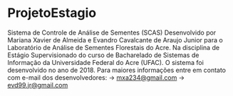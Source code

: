 # ProjetoEstagio

Sistema de Controle de Análise de Sementes (SCAS)
Desenvolvido por Mariana Xavier de Almeida e Evandro Cavalcante de Araujo Junior 
para o Laboratório de Análise de Sementes Florestais do Acre. Na disciplina de 
Estágio Supervisionado do curso de Bacharelado de Sistemas de Informação da Universidade 
Federal do Acre (UFAC).
O sistema foi desenvolvido no ano de 2018.
Para maiores informações entre em contato com e-mail dos desenvolvedores:
-> mxa234@gmail.com
-> evd99.jr@gmail.com
